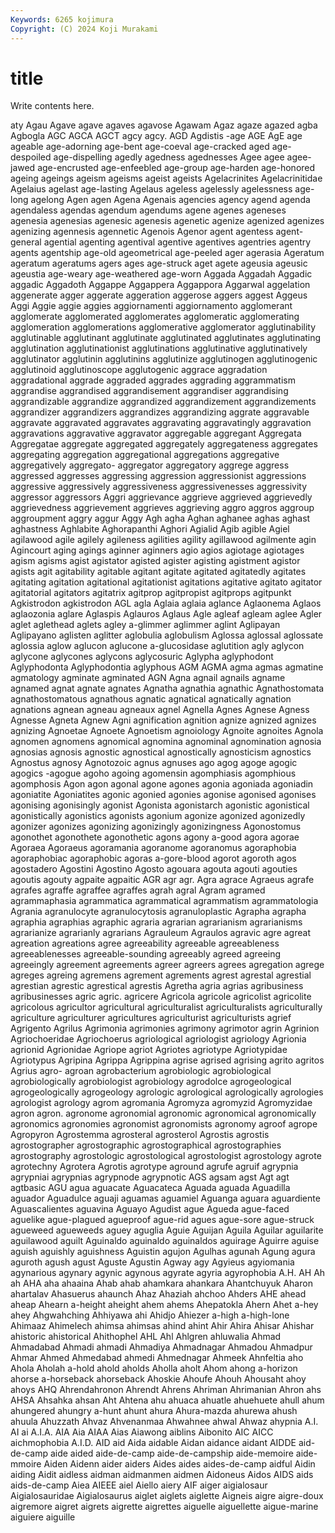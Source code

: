 ```yaml
---
Keywords: 6265 kojimura
Copyright: (C) 2024 Koji Murakami
---
```


# title

Write contents here.



aty Agau Agave agave agaves agavose Agawam
Agaz agaze agazed agba Agbogla AGC AGCA AGCT agcy agcy.
AGD Agdistis -age AGE AgE age ageable age-adorning age-bent age-coeval
age-cracked aged age-despoiled age-dispelling agedly agedness agednesses Agee agee agee-jawed
age-encrusted age-enfeebled age-group age-harden age-honored ageing ageings ageism ageisms ageist
ageists Agelacrinites Agelacrinitidae Agelaius agelast age-lasting Agelaus ageless agelessly agelessness
age-long agelong Agen agen Agena Agenais agencies agency agend agenda
agendaless agendas agendum agendums agene agenes ageneses agenesia agenesias agenesic
agenesis agenetic agenize agenized agenizes agenizing agennesis agennetic Agenois Agenor
agent agentess agent-general agential agenting agentival agentive agentives agentries agentry
agents agentship age-old ageometrical age-peeled ager agerasia Ageratum ageratum ageratums
agers ages age-struck aget agete ageusia ageusic ageustia age-weary age-weathered
age-worn Aggada Aggadah Aggadic aggadic Aggadoth Aggappe Aggappera Aggappora Aggarwal
aggelation aggenerate agger aggerate aggeration aggerose aggers aggest Aggeus Aggi
Aggie aggie aggies aggiornamenti aggiornamento agglomerant agglomerate agglomerated agglomerates agglomeratic
agglomerating agglomeration agglomerations agglomerative agglomerator agglutinability agglutinable agglutinant agglutinate agglutinated
agglutinates agglutinating agglutination agglutinationist agglutinations agglutinative agglutinatively agglutinator agglutinin agglutinins
agglutinize agglutinogen agglutinogenic agglutinoid agglutinoscope agglutogenic aggrace aggradation aggradational aggrade
aggraded aggrades aggrading aggrammatism aggrandise aggrandised aggrandisement aggrandiser aggrandising aggrandizable
aggrandize aggrandized aggrandizement aggrandizements aggrandizer aggrandizers aggrandizes aggrandizing aggrate aggravable
aggravate aggravated aggravates aggravating aggravatingly aggravation aggravations aggravative aggravator aggregable
aggregant Aggregata Aggregatae aggregate aggregated aggregately aggregateness aggregates aggregating aggregation
aggregational aggregations aggregative aggregatively aggregato- aggregator aggregatory aggrege aggress aggressed
aggresses aggressing aggression aggressionist aggressions aggressive aggressively aggressiveness aggressivenesses aggressivity
aggressor aggressors Aggri aggrievance aggrieve aggrieved aggrievedly aggrievedness aggrievement aggrieves
aggrieving aggro aggros aggroup aggroupment aggry aggur Aggy Agh agha
Aghan aghanee aghas aghast aghastness Aghlabite Aghorapanthi Aghori Agialid Agib
agible Agiel agilawood agile agilely agileness agilities agility agillawood agilmente
agin Agincourt aging agings aginner aginners agio agios agiotage agiotages
agism agisms agist agistator agisted agister agisting agistment agistor agists
agit agitability agitable agitant agitate agitated agitatedly agitates agitating agitation
agitational agitationist agitations agitative agitato agitator agitatorial agitators agitatrix agitprop
agitpropist agitprops agitpunkt Agkistrodon agkistrodon AGL agla Aglaia aglaia aglance
Aglaonema Aglaos aglaozonia aglare Aglaspis Aglauros Aglaus Agle agleaf agleam
aglee Agler aglet aglethead aglets agley a-glimmer aglimmer aglint Aglipayan
Aglipayano aglisten aglitter aglobulia aglobulism Aglossa aglossal aglossate aglossia aglow
aglucon aglucone a-glucosidase aglutition agly aglycon aglycone aglycones aglycons aglycosuric
Aglypha aglyphodont Aglyphodonta Aglyphodontia aglyphous AGM AGMA agma agmas agmatine
agmatology agminate agminated AGN Agna agnail agnails agname agnamed agnat
agnate agnates Agnatha agnathia agnathic Agnathostomata agnathostomatous agnathous agnatic agnatical
agnatically agnation agnations agnean agneau agneaux agnel Agnella Agnes Agnese
Agness Agnesse Agneta Agnew Agni agnification agnition agnize agnized agnizes
agnizing Agnoetae Agnoete Agnoetism agnoiology Agnoite agnoites Agnola agnomen agnomens
agnomical agnomina agnominal agnomination agnosia agnosias agnosis agnostic agnostical agnostically
agnosticism agnostics Agnostus agnosy Agnotozoic agnus agnuses ago agog agoge
agogic agogics -agogue agoho agoing agomensin agomphiasis agomphious agomphosis Agon
agon agonal agone agones agonia agoniada agoniadin agoniatite Agoniatites agonic
agonied agonies agonise agonised agonises agonising agonisingly agonist Agonista agonistarch
agonistic agonistical agonistically agonistics agonists agonium agonize agonized agonizedly agonizer
agonizes agonizing agonizingly agonizingness Agonostomus agonothet agonothete agonothetic agons agony
a-good agora agorae Agoraea Agoraeus agoramania agoranome agoranomus agoraphobia agoraphobiac
agoraphobic agoras a-gore-blood agorot agoroth agos agostadero Agostini Agostino Agosto
agouara agouta agouti agouties agoutis agouty agpaite agpaitic AGR agr
agr. Agra agrace Agraeus agrafe agrafes agraffe agraffee agraffes agrah
agral Agram agramed agrammaphasia agrammatica agrammatical agrammatism agrammatologia Agrania agranulocyte
agranulocytosis agranuloplastic Agrapha agrapha agraphia agraphias agraphic agraria agrarian agrarianism
agrarianisms agrarianize agrarianly agrarians Agrauleum Agraulos agravic agre agreat agreation
agreations agree agreeability agreeable agreeableness agreeablenesses agreeable-sounding agreeably agreed agreeing
agreeingly agreement agreements agreer agreers agrees agregation agrege agreges agreing
agremens agrement agrements agrest agrestal agrestial agrestian agrestic agrestical agrestis
Agretha agria agrias agribusiness agribusinesses agric agric. agricere Agricola agricole
agricolist agricolite agricolous agricultor agricultural agriculturalist agriculturalists agriculturally agriculture agriculturer
agricultures agriculturist agriculturists agrief Agrigento Agrilus Agrimonia agrimonies agrimony agrimotor
agrin Agrinion Agriochoeridae Agriochoerus agriological agriologist agriology Agrionia agrionid Agrionidae
Agriope agriot Agriotes agriotype Agriotypidae Agriotypus Agripina Agrippa Agrippina agrise
agrised agrising agrito agritos Agrius agro- agroan agrobacterium agrobiologic agrobiological
agrobiologically agrobiologist agrobiology agrodolce agrogeological agrogeologically agrogeology agrologic agrological agrologically
agrologies agrologist agrology agrom agromania Agromyza agromyzid Agromyzidae agron agron.
agronome agronomial agronomic agronomical agronomically agronomics agronomies agronomist agronomists agronomy
agroof agrope Agropyron Agrostemma agrosteral agrosterol Agrostis agrostis agrostographer agrostographic
agrostographical agrostographies agrostography agrostologic agrostological agrostologist agrostology agrote agrotechny Agrotera
Agrotis agrotype aground agrufe agruif agrypnia agrypniai agrypnias agrypnode agrypnotic
AGS agsam agst Agt agt agtbasic AGU agua aguacate Aguacateca
Aguada aguada Aguadilla aguador Aguadulce aguaji aguamas aguamiel Aguanga aguara
aguardiente Aguascalientes aguavina Aguayo Agudist ague Agueda ague-faced aguelike ague-plagued
agueproof ague-rid agues ague-sore ague-struck agueweed agueweeds aguey aguglia Aguie
Aguijan Aguila Aguilar aguilarite aguilawood aguilt Aguinaldo aguinaldo aguinaldos aguirage
Aguirre aguise aguish aguishly aguishness Aguistin agujon Agulhas agunah Agung
agura aguroth agush agust Aguste Agustin Agway agy Agyieus agyiomania
agynarious agynary agynic agynous agyrate agyria agyrophobia A.H. AH Ah
ah AHA aha ahaaina Ahab ahab ahamkara ahankara Ahantchuyuk Aharon
ahartalav Ahasuerus ahaunch Ahaz Ahaziah ahchoo Ahders AHE ahead aheap
Ahearn a-height aheight ahem ahems Ahepatokla Ahern Ahet a-hey ahey
Ahgwahching Ahhiyawa ahi Ahidjo Ahiezer a-high a-high-lone Ahimaaz Ahimelech ahimsa
ahimsas ahind ahint Ahir Ahira Ahisar Ahishar ahistoric ahistorical Ahithophel
AHL Ahl Ahlgren ahluwalia Ahmad Ahmadabad Ahmadi ahmadi Ahmadiya Ahmadnagar
Ahmadou Ahmadpur Ahmar Ahmed Ahmedabad ahmedi Ahmednagar Ahmeek Ahnfeltia aho
Ahola Aholah a-hold ahold aholds Aholla aholt Ahom ahong a-horizon
ahorse a-horseback ahorseback Ahoskie Ahoufe Ahouh Ahousaht ahoy ahoys AHQ
Ahrendahronon Ahrendt Ahrens Ahriman Ahrimanian Ahron ahs AHSA Ahsahka ahsan
Aht Ahtena ahu ahuaca ahuatle ahuehuete ahull ahum ahungered ahungry
a-hunt ahunt ahura Ahura-mazda ahurewa ahush ahuula Ahuzzath Ahvaz Ahvenanmaa
Ahwahnee ahwal Ahwaz ahypnia A.I. AI ai A.I.A. AIA Aia
AIAA Aias Aiawong aiblins Aibonito AIC AICC aichmophobia A.I.D. AID
aid Aida aidable Aidan aidance aidant AIDDE aid-de-camp aide aided
aide-de-camp aide-de-campship aide-memoire aide-mmoire Aiden Aidenn aider aiders Aides aides
aides-de-camp aidful Aidin aiding Aidit aidless aidman aidmanmen aidmen Aidoneus
Aidos AIDS aids aids-de-camp Aiea AIEEE aiel Aiello aiery AIF
aiger aigialosaur Aigialosauridae Aigialosaurus aiglet aiglets aiglette Aigneis aigre aigre-doux
aigremore aigret aigrets aigrette aigrettes aiguelle aiguellette aigue-marine aiguiere aiguille
